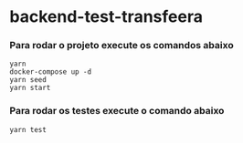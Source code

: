 # backend-test-transfeera
### Para rodar o projeto execute os comandos abaixo
    yarn
    docker-compose up -d
    yarn seed
    yarn start

### Para rodar os testes execute o comando abaixo
    yarn test
